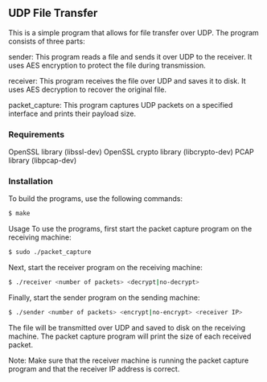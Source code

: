 ## UDP File Transfer
This is a simple program that allows for file transfer over UDP. The program consists of three parts:

sender: This program reads a file and sends it over UDP to the receiver. It uses AES encryption to protect the file during transmission.

receiver: This program receives the file over UDP and saves it to disk. It uses AES decryption to recover the original file.

packet_capture: This program captures UDP packets on a specified interface and prints their payload size.

### Requirements
OpenSSL library (libssl-dev)
OpenSSL crypto library (libcrypto-dev)
PCAP library (libpcap-dev)

### Installation
To build the programs, use the following commands:

```bash
$ make
```
Usage
To use the programs, first start the packet capture program on the receiving machine:

```bash
$ sudo ./packet_capture
```
Next, start the receiver program on the receiving machine:

```bash
$ ./receiver <number of packets> <decrypt|no-decrypt> 
```
Finally, start the sender program on the sending machine:

```bash
$ ./sender <number of packets> <encrypt|no-encrypt> <receiver IP>
```

The file will be transmitted over UDP and saved to disk on the receiving machine. The packet capture program will print the size of each received packet.

Note: Make sure that the receiver machine is running the packet capture program and that the receiver IP address is correct.
